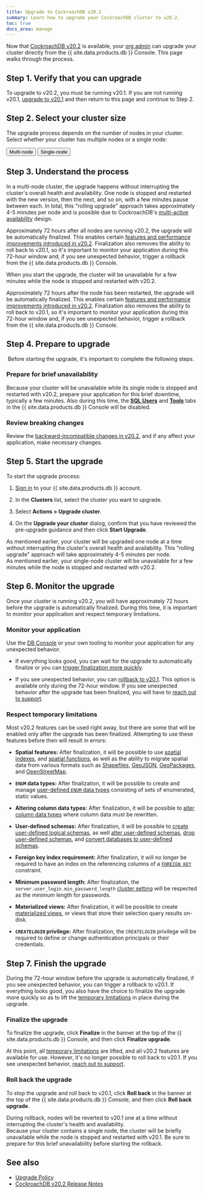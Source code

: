 ```yaml
---
title: Upgrade to CockroachDB v20.2
summary: Learn how to upgrade your CockroachDB cluster to v20.2.
toc: true
docs_area: manage
---
```


Now that [CockroachDB v20.2](../releases/v20.2.html#v20-2-0) is available, your [org admin](authorization.html#org-administrator-legacy) can upgrade your cluster directly from the {{ site.data.products.db }} Console. This page walks through the process.

## Step 1. Verify that you can upgrade

To upgrade to v20.2, you must be running v20.1. If you are not running v20.1, [upgrade to v20.1](upgrade-to-v20.1.html) and then return to this page and continue to Step 2.

## Step 2. Select your cluster size

The upgrade process depends on the number of nodes in your cluster. Select whether your cluster has multiple nodes or a single node:

<div class="filters filters-big clearfix">
  <button class="filter-button" data-scope="multi-node">Multi-node</button>
  <button class="filter-button" data-scope="single-node">Single-node</button>
</div>

## Step 3. Understand the process

<section class="filter-content" markdown="1" data-scope="multi-node">

In a multi-node cluster, the upgrade happens without interrupting the cluster's overall health and availability. One node is stopped and restarted with the new version, then the next, and so on, with a few minutes pause between each. In total, this "rolling upgrade" approach takes approximately 4-5 minutes per node and is possible due to CockroachDB's [multi-active availability](../v20.2/multi-active-availability.html) design.

Approximately 72 hours after all nodes are running v20.2, the upgrade will be automatically finalized. This enables certain [features and performance improvements introduced in v20.2](#respect-temporary-limitations). Finalization also removes the ability to roll back to v20.1, so it's important to monitor your application during this 72-hour window and, if you see unexpected behavior, trigger a rollback from the {{ site.data.products.db }} Console.

</section>
<section class="filter-content" markdown="1" data-scope="single-node">

When you start the upgrade, the cluster will be unavailable for a few minutes while the node is stopped and restarted with v20.2.

Approximately 72 hours after the node has been restarted, the upgrade will be automatically finalized. This enables certain [features and performance improvements introduced in v20.2](#respect-temporary-limitations). Finalization also removes the ability to roll back to v20.1, so it's important to monitor your application during this 72-hour window and, if you see unexpected behavior, trigger a rollback from the {{ site.data.products.db }} Console.

</section>

## Step 4. Prepare to upgrade

 Before starting the upgrade, it's important to complete the following steps.

<section class="filter-content" markdown="1" data-scope="single-node">

### Prepare for brief unavailability

Because your cluster will be unavailable while its single node is stopped and restarted with v20.2, prepare your application for this brief downtime, typically a few minutes. Also during this time, the [**SQL Users**](managing-access.html#create-a-sql-user) and [**Tools**](tools-page.html) tabs in the {{ site.data.products.db }} Console will be disabled.

</section>

### Review breaking changes

Review the [backward-incompatible changes in v20.2](../releases/v20.2.html#v20-2-0-backward-incompatible-changes), and if any affect your application, make necessary changes.

## Step 5. Start the upgrade

To start the upgrade process:

1. [Sign in](https://cockroachlabs.cloud/) to your {{ site.data.products.db }} account.

1. In the **Clusters** list, select the cluster you want to upgrade.

1. Select **Actions > Upgrade cluster**.

1. On the **Upgrade your cluster** dialog, confirm that you have reviewed the pre-upgrade guidance and then click **Start Upgrade**.

<section class="filter-content" markdown="1" data-scope="multi-node">
As mentioned earlier, your cluster will be upgraded one node at a time without interrupting the cluster's overall health and availability. This "rolling upgrade" approach will take approximately 4-5 minutes per node.
</section>

<section class="filter-content" markdown="1" data-scope="single-node">
As mentioned earlier, your single-node cluster will be unavailable for a few minutes while the node is stopped and restarted with v20.2.
</section>

## Step 6. Monitor the upgrade

Once your cluster is running v20.2, you will have approximately 72 hours before the upgrade is automatically finalized. During this time, it is important to monitor your application and respect temporary limitations.

### Monitor your application

Use the [DB Console](tools-page.html) or your own tooling to monitor your application for any unexpected behavior.

- If everything looks good, you can wait for the upgrade to automatically finalize or you can [trigger finalization more quickly](#finalize-the-upgrade).

- If you see unexpected behavior, you can [rollback to v20.1](#roll-back-the-upgrade). This option is available only during the 72-hour window. If you see unexpected behavior after the upgrade has been finalized, you will have to [reach out to support](https://support.cockroachlabs.com/hc/en-us/requests/new).

### Respect temporary limitations

Most v20.2 features can be used right away, but there are some that will be enabled only after the upgrade has been finalized. Attempting to use these features before then will result in errors:

- **Spatial features:** After finalization, it will be possible to use [spatial indexes](../v20.2/spatial-indexes.html), and [spatial functions](../v20.2/functions-and-operators.html#spatial-functions), as well as the ability to migrate spatial data from various formats such as [Shapefiles](../v20.2/migrate-from-shapefiles.html), [GeoJSON](../v20.2/migrate-from-geojson.html), [GeoPackages](../v20.2/migrate-from-geopackage.html), and [OpenStreetMap](../v20.2/migrate-from-openstreetmap.html).

- **`ENUM` data types:** After finalization, it will be possible to create and manage [user-defined `ENUM` data types](../v20.2/enum.html) consisting of sets of enumerated, static values.

- **Altering column data types:** After finalization, it will be possible to [alter column data types](../v20.2/alter-column.html#altering-column-types) where column data must be rewritten.

- **User-defined schemas:** After finalization, it will be possible to [create user-defined logical schemas](../v20.2/create-schema.html), as well [alter user-defined schemas](../v20.2/alter-schema.html), [drop user-defined schemas](../v20.2/drop-schema.html), and [convert databases to user-defined schemas](../v20.2/convert-to-schema.html).

- **Foreign key index requirement:** After finalization, it will no longer be required to have an index on the referencing columns of a [`FOREIGN KEY`](../v20.2/foreign-key.html) constraint.

- **Minimum password length:** After finalization, the `server.user_login.min_password_length` [cluster setting](../v20.2/cluster-settings.html) will be respected as the minimum length for passwords.

- **Materialized views:** After finalization, it will be possible to create [materialized views](../v20.2/views.html#materialized-views), or views that store their selection query results on-disk.

- **`CREATELOGIN` privilege:** After finalization, the `CREATELOGIN` privilege will be required to define or change authentication principals or their credentials.  

## Step 7. Finish the upgrade

During the 72-hour window before the upgrade is automatically finalized, if you see unexpected behavior, you can trigger a rollback to v20.1. If everything looks good, you also have the choice to finalize the upgrade more quickly so as to lift the [temporary limitations](#respect-temporary-limitations) in place during the upgrade.

### Finalize the upgrade

To finalize the upgrade, click **Finalize** in the banner at the top of the {{ site.data.products.db }} Console, and then click **Finalize upgrade**.

At this point, all [temporary limitations](#respect-temporary-limitations) are lifted, and all v20.2 features are available for use. However, it's no longer possible to roll back to v20.1. If you see unexpected behavior, [reach out to support](https://support.cockroachlabs.com/hc/en-us/requests/new).

### Roll back the upgrade

To stop the upgrade and roll back to v20.1, click **Roll back** in the banner at the top of the {{ site.data.products.db }} Console, and then click **Roll back upgrade**.

<section class="filter-content" markdown="1" data-scope="multi-node">
During rollback, nodes will be reverted to v20.1 one at a time without interrupting the cluster's health and availability.
</section>

<section class="filter-content" markdown="1" data-scope="single-node">
Because your cluster contains a single node, the cluster will be briefly unavailable while the node is stopped and restarted with v20.1. Be sure to prepare for this brief unavailability before starting the rollback.
</section>

## See also

- [Upgrade Policy](upgrade-policy.html)
- [CockroachDB v20.2 Release Notes](../releases/v20.2.html#v20-2-0)

